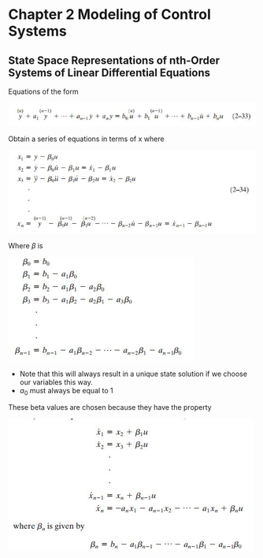 # Chapter 2 Modeling of Control Systems

## State Space Representations of nth-Order Systems of Linear Differential Equations

Equations of the form 

![](img/statespaceinvolvingderivatives.jpeg)

Obtain a series of equations in terms of x where

![](img/statespacen.jpeg)

Where $\beta$  is

![](img/betaterms.jpeg)

- Note that this will always result in a unique state solution if we choose our variables this way.
- $a_0$ must always be equal to 1

These beta values are chosen because they have the property

![](img/betaandxtogether.jpeg)



